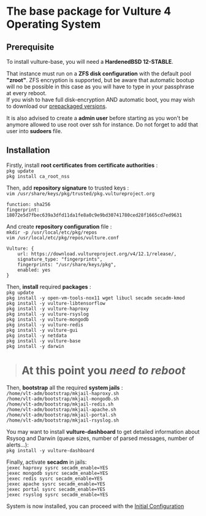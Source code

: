 # The base package for Vulture 4 Operating System

## Prerequisite

To install vulture-base, you will need a **HardenedBSD 12-STABLE**.

That instance must run on a **ZFS disk configuration** with the default pool **"zroot"**. 
ZFS encryption is supported, but be aware that automatic bootup will no be possible in this case as you will have to type in your passphrase at every reboot. <br>
If you wish to have full disk-encryption AND automatic boot, you may wish to download our [prepackaged versions](https://download.vultureproject.org/v4/12.1/isos/).

It is also advised to create a **admin user** before starting as you won't be anymore allowed to use root over ssh for instance. Do not forget to add that user into **sudoers** file. <br>

## Installation

Firstly, install **root certificates from certificate authorities** : <br>
`pkg update`<br>
`pkg install ca_root_nss`

Then, add **repository signature** to trusted keys : <br>
`vim /usr/share/keys/pkg/trusted/pkg.vultureproject.org`

    function: sha256
    fingerprint: 18072e5d7fbec639a3dfd11da1fe8a0c9e9bd30741780ced28f1665cd7ed9631

And create **repository configuration** file : <br>
`mkdir -p /usr/local/etc/pkg/repos` <br>
`vim /usr/local/etc/pkg/repos/vulture.conf`

    Vulture: {
        url: https://download.vultureproject.org/v4/12.1/release/,
        signature_type: "fingerprints",
        fingerprints: "/usr/share/keys/pkg",
        enabled: yes
    }

Then, **install** required **packages** : <br>
`pkg update` <br>
`pkg install -y open-vm-tools-nox11 wget libucl secadm secadm-kmod` <br>
`pkg install -y vulture-libtensorflow` <br>
`pkg install -y vulture-haproxy` <br>
`pkg install -y vulture-rsyslog` <br>
`pkg install -y vulture-mongodb` <br>
`pkg install -y vulture-redis` <br>
`pkg install -y vulture-gui` <br>
`pkg install -y netdata` <br>
`pkg install -y vulture-base` <br>
`pkg install -y darwin` <br>

> # **At this point you _need to reboot_**

Then, **bootstrap** all the required **system jails** : <br>
`/home/vlt-adm/bootstrap/mkjail-haproxy.sh` <br>
`/home/vlt-adm/bootstrap/mkjail-mongodb.sh` <br>
`/home/vlt-adm/bootstrap/mkjail-redis.sh` <br>
`/home/vlt-adm/bootstrap/mkjail-apache.sh` <br>
`/home/vlt-adm/bootstrap/mkjail-portal.sh` <br>
`/home/vlt-adm/bootstrap/mkjail-rsyslog.sh` <br>

You may want to install **vulture-dashboard** to get detailed information about Rsysog and Darwin (queue sizes, number of parsed messages, number of alerts...): <br>
`pkg install -y vulture-dashboard` <br>

Finally, activate **secadm** in jails: <br>
`jexec haproxy sysrc secadm_enable=YES`<br>
`jexec mongodb sysrc secadm_enable=YES`<br>
`jexec redis sysrc secadm_enable=YES`<br>
`jexec apache sysrc secadm_enable=YES`<br>
`jexec portal sysrc secadm_enable=YES`<br>
`jexec rsyslog sysrc secadm_enable=YES`<br>


System is now installed, you can proceed with the [Initial Configuration](CONFIGURE.md)
